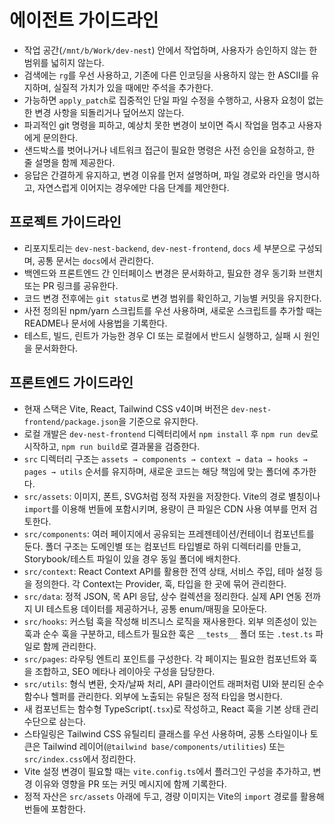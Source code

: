 # 에이전트 가이드라인

- 작업 공간(`/mnt/b/Work/dev-nest`) 안에서 작업하며, 사용자가 승인하지 않는 한 범위를 넓히지 않는다.
- 검색에는 `rg`를 우선 사용하고, 기존에 다른 인코딩을 사용하지 않는 한 ASCII를 유지하며, 실질적 가치가 있을 때에만 주석을 추가한다.
- 가능하면 `apply_patch`로 집중적인 단일 파일 수정을 수행하고, 사용자 요청이 없는 한 변경 사항을 되돌리거나 덮어쓰지 않는다.
- 파괴적인 git 명령을 피하고, 예상치 못한 변경이 보이면 즉시 작업을 멈추고 사용자에게 문의한다.
- 샌드박스를 벗어나거나 네트워크 접근이 필요한 명령은 사전 승인을 요청하고, 한 줄 설명을 함께 제공한다.
- 응답은 간결하게 유지하고, 변경 이유를 먼저 설명하며, 파일 경로와 라인을 명시하고, 자연스럽게 이어지는 경우에만 다음 단계를 제안한다.

## 프로젝트 가이드라인

- 리포지토리는 `dev-nest-backend`, `dev-nest-frontend`, `docs` 세 부분으로 구성되며, 공통 문서는 `docs`에서 관리한다.
- 백엔드와 프론트엔드 간 인터페이스 변경은 문서화하고, 필요한 경우 동기화 브랜치 또는 PR 링크를 공유한다.
- 코드 변경 전후에는 `git status`로 변경 범위를 확인하고, 기능별 커밋을 유지한다.
- 사전 정의된 npm/yarn 스크립트를 우선 사용하며, 새로운 스크립트를 추가할 때는 README나 문서에 사용법을 기록한다.
- 테스트, 빌드, 린트가 가능한 경우 CI 또는 로컬에서 반드시 실행하고, 실패 시 원인을 문서화한다.

## 프론트엔드 가이드라인

- 현재 스택은 Vite, React, Tailwind CSS v4이며 버전은 `dev-nest-frontend/package.json`을 기준으로 유지한다.
- 로컬 개발은 `dev-nest-frontend` 디렉터리에서 `npm install` 후 `npm run dev`로 시작하고, `npm run build`로 결과물을 검증한다.
- `src` 디렉터리 구조는 `assets → components → context → data → hooks → pages → utils` 순서를 유지하며, 새로운 코드는 해당 책임에 맞는 폴더에 추가한다.
- `src/assets`: 이미지, 폰트, SVG처럼 정적 자원을 저장한다. Vite의 경로 별칭이나 `import`를 이용해 번들에 포함시키며, 용량이 큰 파일은 CDN 사용 여부를 먼저 검토한다.
- `src/components`: 여러 페이지에서 공유되는 프레젠테이션/컨테이너 컴포넌트를 둔다. 폴더 구조는 도메인별 또는 컴포넌트 타입별로 하위 디렉터리를 만들고, Storybook/테스트 파일이 있을 경우 동일 폴더에 배치한다.
- `src/context`: React Context API를 활용한 전역 상태, 서비스 주입, 테마 설정 등을 정의한다. 각 Context는 Provider, 훅, 타입을 한 곳에 묶어 관리한다.
- `src/data`: 정적 JSON, 목 API 응답, 상수 컬렉션을 정리한다. 실제 API 연동 전까지 UI 테스트용 데이터를 제공하거나, 공통 enum/매핑을 모아둔다.
- `src/hooks`: 커스텀 훅을 작성해 비즈니스 로직을 재사용한다. 외부 의존성이 있는 훅과 순수 훅을 구분하고, 테스트가 필요한 훅은 `__tests__` 폴더 또는 `.test.ts` 파일로 함께 관리한다.
- `src/pages`: 라우팅 엔트리 포인트를 구성한다. 각 페이지는 필요한 컴포넌트와 훅을 조합하고, SEO 메타나 레이아웃 구성을 담당한다.
- `src/utils`: 형식 변환, 숫자/날짜 처리, API 클라이언트 래퍼처럼 UI와 분리된 순수 함수나 헬퍼를 관리한다. 외부에 노출되는 유틸은 정적 타입을 명시한다.
- 새 컴포넌트는 함수형 TypeScript(`.tsx`)로 작성하고, React 훅을 기본 상태 관리 수단으로 삼는다.
- 스타일링은 Tailwind CSS 유틸리티 클래스를 우선 사용하며, 공통 스타일이나 토큰은 Tailwind 레이어(`@tailwind base/components/utilities`) 또는 `src/index.css`에서 정리한다.
- Vite 설정 변경이 필요할 때는 `vite.config.ts`에서 플러그인 구성을 추가하고, 변경 이유와 영향을 PR 또는 커밋 메시지에 함께 기록한다.
- 정적 자산은 `src/assets` 아래에 두고, 경량 이미지는 Vite의 `import` 경로를 활용해 번들에 포함한다.
